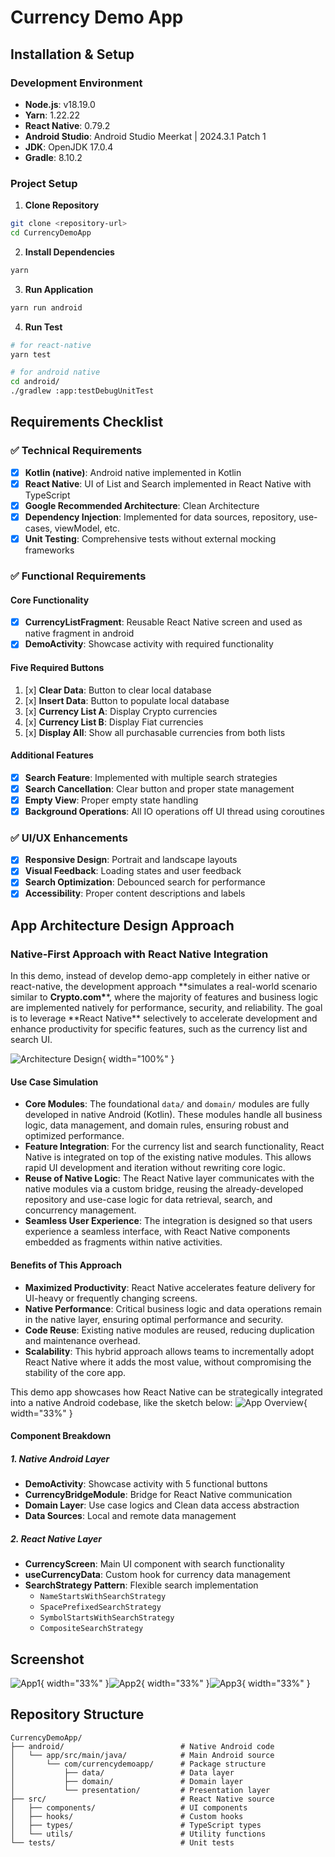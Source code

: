# Currency Demo App

## Installation & Setup

### Development Environment

- **Node.js**: v18.19.0
- **Yarn**: 1.22.22
- **React Native**: 0.79.2
- **Android Studio**: Android Studio Meerkat | 2024.3.1 Patch 1
- **JDK**: OpenJDK 17.0.4
- **Gradle**: 8.10.2

### Project Setup

1. **Clone Repository**

```bash
git clone <repository-url>
cd CurrencyDemoApp
```

2. **Install Dependencies**

```bash
yarn
```

3. **Run Application**

```bash
yarn run android
```

4. **Run Test**

```bash
# for react-native
yarn test

# for android native
cd android/
./gradlew :app:testDebugUnitTest
```

## Requirements Checklist

### ✅ Technical Requirements

- [x] **Kotlin (native)**: Android native implemented in Kotlin
- [x] **React Native**: UI of List and Search implemented in React Native with TypeScript
- [x] **Google Recommended Architecture**: Clean Architecture
- [x] **Dependency Injection**: Implemented for data sources, repository, use-cases, viewModel, etc.
- [x] **Unit Testing**: Comprehensive tests without external mocking frameworks

### ✅ Functional Requirements

#### Core Functionality

- [x] **CurrencyListFragment**: Reusable React Native screen and used as native fragment in android
- [x] **DemoActivity**: Showcase activity with required functionality

#### Five Required Buttons

1. [x] **Clear Data**: Button to clear local database
2. [x] **Insert Data**: Button to populate local database
3. [x] **Currency List A**: Display Crypto currencies
4. [x] **Currency List B**: Display Fiat currencies
5. [x] **Display All**: Show all purchasable currencies from both lists

#### Additional Features

- [x] **Search Feature**: Implemented with multiple search strategies
- [x] **Search Cancellation**: Clear button and proper state management
- [x] **Empty View**: Proper empty state handling
- [x] **Background Operations**: All IO operations off UI thread using coroutines

### ✅ UI/UX Enhancements

- [x] **Responsive Design**: Portrait and landscape layouts
- [x] **Visual Feedback**: Loading states and user feedback
- [x] **Search Optimization**: Debounced search for performance
- [x] **Accessibility**: Proper content descriptions and labels

## App Architecture Design Approach

### Native-First Approach with React Native Integration

In this demo, instead of develop demo-app completely in either native or react-native, the development approach **simulates a real-world scenario similar to **Crypto.com\***\*, where the majority of features and business logic are implemented natively for performance, security, and reliability. The goal is to leverage **React Native\*\* selectively to accelerate development and enhance productivity for specific features, such as the currency list and search UI.

![Architecture Design](docs/architecture_design.png){ width="100%" }

#### Use Case Simulation

- **Core Modules**: The foundational `data/` and `domain/` modules are fully developed in native Android (Kotlin). These modules handle all business logic, data management, and domain rules, ensuring robust and optimized performance.
- **Feature Integration**: For the currency list and search functionality, React Native is integrated on top of the existing native modules. This allows rapid UI development and iteration without rewriting core logic.
- **Reuse of Native Logic**: The React Native layer communicates with the native modules via a custom bridge, reusing the already-developed repository and use-case logic for data retrieval, search, and concurrency management.
- **Seamless User Experience**: The integration is designed so that users experience a seamless interface, with React Native components embedded as fragments within native activities.

#### Benefits of This Approach

- **Maximized Productivity**: React Native accelerates feature delivery for UI-heavy or frequently changing screens.
- **Native Performance**: Critical business logic and data operations remain in the native layer, ensuring optimal performance and security.
- **Code Reuse**: Existing native modules are reused, reducing duplication and maintenance overhead.
- **Scalability**: This hybrid approach allows teams to incrementally adopt React Native where it adds the most value, without compromising the stability of the core app.

This demo app showcases how React Native can be strategically integrated into a native Android codebase, like the sketch below:
![App Overview](docs/demoapp_overview.png){ width="33%" }

#### Component Breakdown

##### 1. Native Android Layer

- **DemoActivity**: Showcase activity with 5 functional buttons
- **CurrencyBridgeModule**: Bridge for React Native communication
- **Domain Layer**: Use case logics and Clean data access abstraction
- **Data Sources**: Local and remote data management

##### 2. React Native Layer

- **CurrencyScreen**: Main UI component with search functionality
- **useCurrencyData**: Custom hook for currency data management
- **SearchStrategy Pattern**: Flexible search implementation
  - `NameStartsWithSearchStrategy`
  - `SpacePrefixedSearchStrategy`
  - `SymbolStartsWithSearchStrategy`
  - `CompositeSearchStrategy`

## Screenshot

![App1](docs/screen_01.png){ width="33%" }![App2](docs/screen_02.png){ width="33%" }![App3](docs/screen_03.png){ width="33%" }

## Repository Structure

```
CurrencyDemoApp/
├── android/                          # Native Android code
│   └── app/src/main/java/            # Main Android source
│       └── com/currencydemoapp/      # Package structure
│           ├── data/                 # Data layer
│           ├── domain/               # Domain layer
│           └── presentation/         # Presentation layer
├── src/                              # React Native source
│   ├── components/                   # UI components
│   ├── hooks/                        # Custom hooks
│   ├── types/                        # TypeScript types
│   └── utils/                        # Utility functions
└── tests/                            # Unit tests
```
